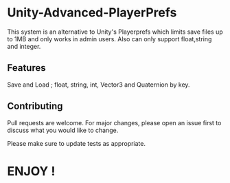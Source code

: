 # Unity-Advanced-PlayerPrefs
This system is an alternative to Unity's Playerprefs which limits save files up to 1MB and only works in admin users. Also can only support float,string and integer.

## Features
Save and Load ; float, string, int, Vector3 and Quaternion by key.

## Contributing
Pull requests are welcome. For major changes, please open an issue first to discuss what you would like to change.

Please make sure to update tests as appropriate.


# ENJOY !
